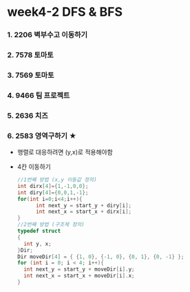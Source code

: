 # week4-2 DFS & BFS

### 1. 2206 벽부수고 이동하기



### 2. 7578 토마토



### 3. 7569 토마토



### 4. 9466 팀 프로젝트



### 5. 2636 치즈



### 6. 2583 영역구하기 ★

- 행렬로 대응하려면 (y,x)로 적용해야함

- 4칸 이동하기

  ```c++
  //1번째 방법 (x,y 이동값 정의)
  int dirx[4]={1,-1,0,0};
  int diry[4]={0,0,1,-1};
  for(int i=0;i<4;i++){
  		int next_y = start_y + diry[i];
  		int next_x = start_x + dirx[i];
  }
  //2번째 방법 (구조체 정의)
  typedef struct
  {
  	int y, x;
  }Dir;
  Dir moveDir[4] = { {1, 0}, {-1, 0}, {0, 1}, {0, -1} };
  for (int i = 0; i < 4; i++){
  	int next_y = start_y + moveDir[i].y;
  	int next_x = start_x + moveDir[i].x;
  }
  ```

